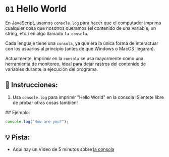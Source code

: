 # `01` Hello World

En JavaScript, usamos `console.log` para hacer que el computador imprima cualquier cosa que nosotros queramos (el contenido de una variable, un string, etc.) en algo llamado `la consola`.

Cada lenguaje tiene una `consola`, ya que era la única forma de interactuar con los usuarios al principio (antes de que Windows o MacOS llegaran). 

Actualmente, imprimir en la `consola` se usa mayormente como una herramienta de monitoreo, ideal para dejar rastros del contenido de variables durante la ejecución del programa.

## 📝 Instrucciones:

1. Usa `console.log` para imprimir "Hello World" en la consola ¡Siéntete libre de probar otras cosas también!

## Ejemplo:

```js
console.log("How are you?");
```

## 💡 Pista:

+ Aquí hay un Video de 5 minutos sobre [la consola](https://www.youtube.com/watch?v=1RlkftxAo-M)
